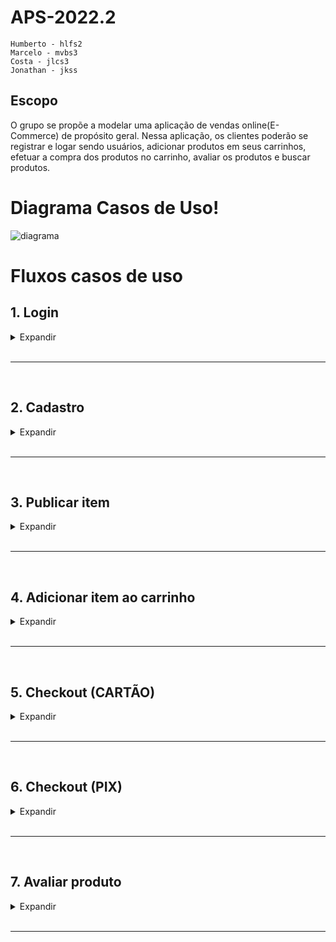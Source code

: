 # APS-2022.2

```
Humberto - hlfs2
Marcelo - mvbs3
Costa - jlcs3
Jonathan - jkss
```

## Escopo


O grupo se propõe a modelar uma aplicação de vendas online(E-Commerce) de propósito geral. Nessa aplicação, os clientes poderão se registrar e logar sendo usuários, adicionar produtos em seus carrinhos, efetuar a compra dos produtos no carrinho, avaliar os produtos e buscar produtos.

# Diagrama Casos de Uso!
![diagrama](https://user-images.githubusercontent.com/44981765/219094950-b68c2b5a-03aa-46b6-ab9b-e042b66e70d4.PNG)

# Fluxos casos de uso

## **1. Login**
<details>
<summary>Expandir</summary>
<p>

> - **Descrição**: Esse caso de uso é responsável por autenticar e criar sessões dentro da aplicação.
> - **Pré-condição**: Estar na tela de login.
> - **Pós-condição**: O sistema inicia uma nova sessão para o usuário

### **Fluxo**
1. O cliente fornece email e senha
2. O sistema verifica se o email e senha são válidos
3. O sistema inicia a sessão desse usuário

> - **Fluxo secundário**: No passo 2, em caso das credenciais do usuário não forem válidas o sistema exibe uma mensagem de erro, volte ao passo 1. O usuário pode cancelar a qualquer momento.

</p>
</details>

<br>

----

<br>

## **2. Cadastro**
<details>
<summary>Expandir</summary>
<p>

> - **Descrição**: Esse caso de uso é responsável por autenticar e criar usuários dentro da aplicação.
> - **Pré-condição**: Estar na tela de cadastro.
> - **Pós-condição**: O sistema cria um novo usuário.

### **Fluxo**
1. O cliente fornece email e senha
2. O sistema verifica se o email e senha estão cadastrados
3. O sistema insere o usuário no banco de dados.

> - **Fluxo secundário**: No passo 2, em caso das credenciais do usuário existirem o sistema exibe uma mensagem de erro, volte ao passo 1. O usuário pode cancelar a qualquer momento.

</p>
</details>

<br>

----

<br>

## **3. Publicar item**
<details>
<summary>Expandir</summary>
<p>

> - **Descrição**: Esse caso de uso é responsável por adicionar um item para venda a conta do usuário logado.
> - **Pré-condição**: Estar logado e na tela de publicar item.
> - **Pós-condição**: Um item é cadastrado a conta do usuário.
### **Fluxo**
1. O anunciante preenche as informações para a publicação
    - Nome
    - Descrição
    - Preço
    - Foto
2. O sistema valida as informações preenchidas.
3. O sistema mostra uma mensagem de confirmação.
> - **Fluxo secundário**: No passo 2, em caso de alguma informação não ser válida o sistema mostra uma mensagem de erro e volta ao passo 1. O usuário pode cancelar a qualquer momento.

</p>
</details>

<br>

----

<br>

## **4. Adicionar item ao carrinho**
<details>
<summary>Expandir</summary>
<p>

> - **Descrição**: Esse caso de uso é responsável por adicionar itens ao carrinho do usuário.
> - **Pré-condição**: Estar logado e na tela de um produto.
> - **Pós-condição**: Um item é adicionado ao carrinho do usuário.
### **Fluxo**
1. O usuário insere a quantidade desejada
2. O sistema verifica a disponibilidade do produto solicitado
> - **Fluxo secundário**: No passo 2, em caso de não disponibilidade o sistema mostra uma mensagem de erro e volta ao passo 1.

</p>
</details>

<br>

----

<br>

## **5. Checkout (CARTÃO)**
<details>
<summary>Expandir</summary>
<p>

> - **Descrição**: Esse caso de uso é responsável pela criação de pedidos na conta do usuário, usando a operadora de cartão de crédito.
> - **Pré-condição**: Estar logado e na tela de carrinho de compras.
> - **Pós-condição**: O pedido é cadastrado na conta do usuário
## **Fluxo**
1. O usuário fornece informações do endereço de entrega.
    - CEP
    - Número
2. O usuário fornece as informações de pagamento
    - Número do cartão
    - Código de segurança
    - Validade
    - Nome do cartão
3. O sistema envia o pagamento à operadora de cartão de crédito.
4. O sistema confirma a transação e adiciona o pedido a conta do usuário.

> - **Fluxo secundário**: No passo 4, caso o pagamento não seja confirmado o sistema cancela a operação. O usuário pode cancelar a qualquer momento.

</p>
</details>

<br>

----

<br>

## **6. Checkout (PIX)**
<details>
<summary>Expandir</summary>
<p>

> - **Descrição**: Esse caso de uso é responsável pela criação de pedidos na conta do usuário, usando uma API do PIX.
> - **Pré-condição**: Estar logado e na tela de carrinho de compras.
> - **Pós-condição**: O pedido é cadastrado na conta do usuário
## **Fluxo**
1. O usuário fornece informações do endereço de entrega.
    - CEP
    - Número
2. O sistema consulta a API e gera o código PIX(copia e cola)
3. O sistema espera 24h para a efetuação do pagamento.
4. O sistema confirma a transação e adiciona o pedido a conta do usuário.

> - **Fluxo secundário**: No passo 4, caso o pagamento não seja confirmado o sistema cancela a operação. O usuário pode cancelar a qualquer momento. No passo 3 caso a requisição para a API falhe uma mensagem de erro é mostrada ao usuário.

</p>
</details>

<br>

----

<br>

## **7. Avaliar produto**
<details>
<summary>Expandir</summary>
<p>

> - **Descrição**: Esse caso de uso é responsável pela criação de avaliações de produtos.
> - **Pré-condição**: Estar logado, estar na tela de um produto já comprado.
> - **Pós-condição**: A avaliação é vinculada ao produto.
## **Fluxo**
1. O usuário fornece uma avaliação.
    - Nota (0 a 5)
    - Comentário
2. O sistema checa se o usuário comprou aquele produto.
3. O sistema mostra uma mensgem de confirmação e vincula a avaliação ao produto.

> - **Fluxo secundário**: No passo 2, caso o campo Comentário estiver vazio, uma mensagem de erro será mostrada ao usuário.

</p>
</details>

<br>

----

<br>
